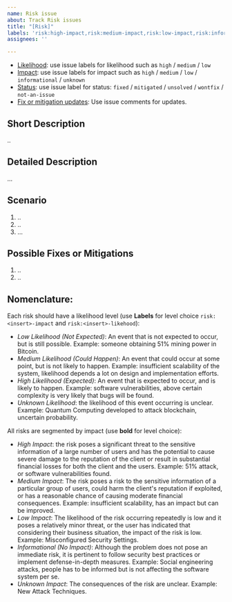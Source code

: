 ```yaml
---
name: Risk issue
about: Track Risk issues
title: "[Risk]"
labels: 'risk:high-impact,risk:medium-impact,risk:low-impact,risk:informational,risk:unknown-impact,risk:high-likelihood,risk:medium-likelihood,risk:low-likelihood,,risk:unknown-likelihood,unsolved,mitigated,wontfix,fixed,not-an-issue'
assignees: ''

---
```


* <span style="text-decoration:underline;">Likelihood</span>: use issue labels for likelihood such as `high` / `medium` / `low`
* <span style="text-decoration:underline;">Impact</span>: use issue labels for impact such as `high` / `medium` / `low` / `informational` / `unknown`
* <span style="text-decoration:underline;">Status</span>: use issue label for status: `fixed` / `mitigated` / `unsolved` / `wontfix` / `not-an-issue`
* <span style="text-decoration:underline;">Fix or mitigation updates</span>: Use issue comments for updates.

## Short Description

..

## Detailed Description

...

## Scenario

1. ..
2. ..
3. ...

## Possible Fixes or Mitigations

1. ..
2. ..

## Nomenclature:

Each risk should have a likelihood level (use **Labels** for level choice `risk:<insert>-impact` and `risk:<insert>-likehood`):

* _Low Likelihood (Not Expected)_: An event that is not expected to occur, but is still possible. Example: someone obtaining 51% mining power in Bitcoin.
* _Medium Likelihood (Could Happen)_: An event that could occur at some point, but is not likely to happen. Example: insufficient scalability of the system, likelihood depends a lot on design and implementation efforts.
* _High Likelihood (Expected)_: An event that is expected to occur, and is likely to happen. Example: software vulnerabilities, above certain complexity is very likely that bugs will be found.
* _Unknown Likelihood_: the likelihood of this event occurring is unclear. Example: Quantum Computing developed to attack blockchain, uncertain probability.

All risks are segmented by impact (use **bold** for level choice): 

* _High Impact_: the risk poses a significant threat to the sensitive information of a large number of users and has the potential to cause severe damage to the reputation of the client or result in substantial financial losses for both the client and the users. Example: 51% attack, or software vulnerabilities found.
* _Medium Impact_: The risk poses a risk to the sensitive information of a particular group of users, could harm the client's reputation if exploited, or has a reasonable chance of causing moderate financial consequences. Example: insufficient scalability, has an impact  but can be improved.
* _Low Impact_: The likelihood of the risk occurring repeatedly is low and it poses a relatively minor threat, or the user has indicated that considering their business situation, the impact of the risk is low. Example: Misconfigured Security Settings.
* _Informational (No Impact)_:  Although the problem does not pose an immediate risk, it is pertinent to follow security best practices or implement defense-in-depth measures. Example: Social engineering attacks, people has to be informed but is not affecting the software system per se.
* _Unknown Impact_: The consequences of the risk are unclear. Example: New Attack Techniques.
